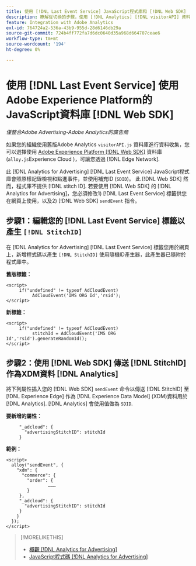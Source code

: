 ```yaml
---
title: 使用 [!DNL Last Event Service] JavaScript程式庫和 [!DNL Web SDK]
description: 瞭解從切換的步驟，使用 [!DNL Analytics] [!DNL visitorAPI] 資料庫至 [!DNL Experience Platform] [!DNL Web SDK] 您的資料庫 [!DNL Analytics for Advertising] 實作。
feature: Integration with Adobe Analytics
exl-id: 764724a2-536a-43b9-955d-28d6146db29a
source-git-commit: 724b4ff772fa7d6dc0640d35a968d664707ceae6
workflow-type: tm+mt
source-wordcount: '194'
ht-degree: 0%

---
```


# 使用 [!DNL Last Event Service] 使用Adobe Experience Platform的JavaScript資料庫 [!DNL Web SDK]

*僅整合Adobe Advertising-Adobe Analytics的廣告商*

如果您的組織使用舊版Adobe Analytics `visitorAPI.js` 資料庫進行資料收集，您可以選擇使用 [Adobe Experience Platform [!DNL Web SDK]](https://experienceleague.adobe.com/docs/experience-platform/edge/home.html) 資料庫(`alloy.js`Experience Cloud )，可讓您透過 [!DNL Edge Network].

此 [!DNL Analytics for Advertising] [!DNL Last Event Service] JavaScript程式庫會照原樣記錄檢視和點進事件，並使用補充ID (`SDID`)。 此 [!DNL Web SDK] 然而，程式庫不提供 [!DNL stitch ID]. 若要使用 [!DNL Web SDK] 的 [!DNL Analytics for Advertising]，您必須修改1) [!DNL Last Event Service] 標籤供您在網頁上使用，以及2) [!DNL Web SDK] `sendEvent` 指令。

## 步驟1：編輯您的 [!DNL Last Event Service] 標籤以產生 `[!DNL StitchID]`

在 [!DNL Analytics for Advertising] [!DNL Last Event Service] 標籤您用於網頁上，新增程式碼以產生 `[!DNL StitchID]` 使用隨機ID產生器，此產生器已隨附於程式庫中。

**舊版標籤：**

```
<script>
     if("undefined" != typeof AdCloudEvent) 
          AdCloudEvent('IMS ORG Id','rsid');
</script>
```

**新標籤：**

```
<script>
     if("undefined" != typeof AdCloudEvent) 
          stitchId = AdCloudEvent('IMS ORG Id','rsid').generateRandomId();
</script>
```

## 步驟2：使用 [!DNL Web SDK] 傳送 [!DNL StitchID] 作為XDM資料 [!DNL Analytics]

將下列屬性插入您的 [!DNL Web SDK] `sendEvent` 命令以傳送 [!DNL StitchID] 至 [!DNL Experience Edge] 作為 [!DNL Experience Data Model] (XDM)資料用於 [!DNL Analytics].<!-- The library will send the StitchID to [!DNL Experience Edge] as `[_adcloud.advertisingStitchID](https://github.com/adobe/xdm/blob/master/docs/reference/adobe/experience/adcloud/stitch.schema.md)`. --> [!DNL Analytics] 會使用值做為 `SDID`.

**要新增的屬性：**

```
     "_adcloud": {
       "advertisingStitchID": stitchId
     }
```

**範例：**

```
<script>
  alloy("sendEvent", {
    "xdm": {
      "commerce": {
        "order": {
                ………
        }
     },
     "_adcloud": {
       "advertisingStitchID": stitchId
     }
    }
  });
</script>
```

>[!MORELIKETHIS]
>
>* [概觀 [!DNL Analytics for Advertising]](overview.md)
>* [JavaScript程式碼 [!DNL Analytics for Advertising]](/help/integrations/analytics/javascript.md)
